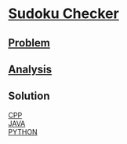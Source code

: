 # [Sudoku Checker](https://codingcompetitions.withgoogle.com/kickstart/round/0000000000434ad7/00000000004347b3)

## [Problem](PROBLEM.md)

## [Analysis](ANALYSIS.md)

## Solution
[CPP](Solution.cpp)<br />
[JAVA](Solution.java)<br />
[PYTHON](Solution.py)<br />
